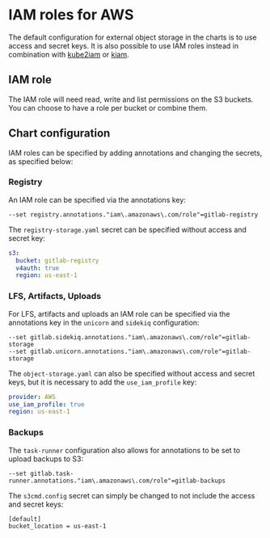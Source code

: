 # IAM roles for AWS

The default configuration for external object storage in the charts is to use access and secret keys. 
It is also possible to use IAM roles instead in combination with [kube2iam](https://github.com/jtblin/kube2iam) or [kiam](https://github.com/uswitch/kiam). 

## IAM role

The IAM role will need read, write and list permissions on the S3 buckets. You can choose to have a role per bucket or combine them.

## Chart configuration

IAM roles can be specified by adding annotations and changing the secrets, as specified below:

### Registry

An IAM role can be specified via the annotations key:

```
--set registry.annotations."iam\.amazonaws\.com/role"=gitlab-registry
```

The `registry-storage.yaml` secret can be specified without access and secret key:

```yaml
s3:
  bucket: gitlab-registry
  v4auth: true
  region: us-east-1
```

### LFS, Artifacts, Uploads

For LFS, artifacts and uploads an IAM role can be specified via the annotations key in the `unicorn` and `sidekiq` configuration:

```
--set gitlab.sidekiq.annotations."iam\.amazonaws\.com/role"=gitlab-storage
--set gitlab.unicorn.annotations."iam\.amazonaws\.com/role"=gitlab-storage
```

The `object-storage.yaml` can also be specified without access and secret keys, but it is necessary to add the `use_iam_profile` key:

```yaml
provider: AWS
use_iam_profile: true
region: us-east-1
```

### Backups

The `task-runner` configuration also allows for annotations to be set to upload backups to S3:

```
--set gitlab.task-runner.annotations."iam\.amazonaws\.com/role"=gitlab-backups
```

The `s3cmd.config` secret can simply be changed to not include the access and secret keys:

```
[default]
bucket_location = us-east-1
```